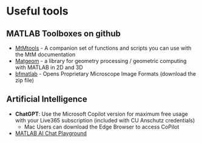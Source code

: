 # Useful tools

## MATLAB Toolboxes on github

- [MtMtools](https://github.com/salcedoe/MtMtools/tree/main/toolbox) - A companion set of functions and scripts you can use with the MtM documentation
- [Matgeom](https://github.com/mattools/matGeom) - a library for geometry processing / geometric computing with MATLAB in 2D and 3D
- [bfmatlab](https://github.com/ome/bioformats/releases) - Opens Proprietary Microscope Image Formats (download the zip file)

## Artificial Intelligence
- **ChatGPT**: Use the Microsoft Copilot version for maximum free usage with your Live365 subscription (included with CU Anschutz credentials)
  - Mac Users can download the Edge Browser to access CoPilot
- [MATLAB AI Chat Playground](https://www.mathworks.com/matlabcentral/playground/new)